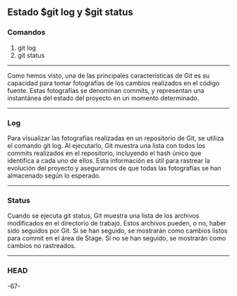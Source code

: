 ## Estado $git log y $git status

### Comandos
1) git log
2) git status

---
Como hemos visto, una de las principales características
de Git es su capacidad para tomar fotografías de los
cambios realizados en el código fuente. Estas fotografías
se denominan commits, y representan una instantánea
del estado del proyecto en un momento determinado.

---

### Log

Para visualizar las fotografías realizadas en un repositorio
de Git, se utiliza el comando git log. Al ejecutarlo, Git
muestra una lista con todos los commits realizados en
el repositorio, incluyendo el hash único que identifica a
cada uno de ellos. Esta información es útil para rastrear
la evolución del proyecto y asegurarnos de que todas las
fotografías se han almacenado según lo esperado.

---

### Status

Cuando se ejecuta git status, Git muestra una lista
de los archivos modificados en el directorio de trabajo.
Estos archivos pueden, o no, haber sido seguidos por
Git. Si se han seguido, se mostrarán como cambios listos
para commit en el área de Stage. Si no se han seguido,
se mostrarán como cambios no rastreados.

---

### HEAD

-67-